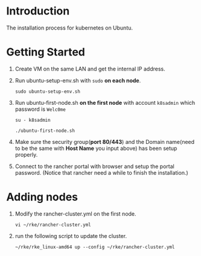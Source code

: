 # Introduction 
The installation process for kubernetes on Ubuntu.

# Getting Started
1.	Create VM on the same LAN and get the internal IP address.

2.	Run ubuntu-setup-env.sh with `sudo` **on each node**.

    `sudo ubuntu-setup-env.sh`

3.	Run ubuntu-first-node.sh **on the first node** with account `k8sadmin` which password is `Welc0me`

    `su - k8sadmin`

    `./ubuntu-first-node.sh`

4.	Make sure the security group(**port 80/443**) and the Domain name(need to be the same with **Host Name** you input above) has been setup properly.

5.  Connect to the rancher portal with browser and setup the portal password. (Notice that rancher need a while to finish the installation.)

# Adding nodes

1. Modify the rancher-cluster.yml on the first node.

    `vi ~/rke/rancher-cluster.yml`

2. run the following script to update the cluster.

    `~/rke/rke_linux-amd64 up --config ~/rke/rancher-cluster.yml`

